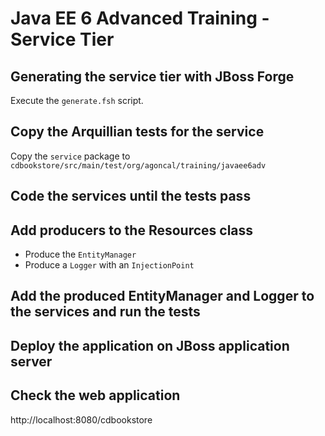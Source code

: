 # Java EE 6 Advanced Training - Service Tier

## Generating the service tier with JBoss Forge

Execute the `generate.fsh` script.

## Copy the Arquillian tests for the service

Copy the `service` package to `cdbookstore/src/main/test/org/agoncal/training/javaee6adv`

## Code the services until the tests pass

## Add producers to the Resources class

* Produce the `EntityManager`
* Produce a `Logger` with an `InjectionPoint`

## Add the produced EntityManager and Logger to the services and run the tests

## Deploy the application on JBoss application server


## Check the web application

http://localhost:8080/cdbookstore

